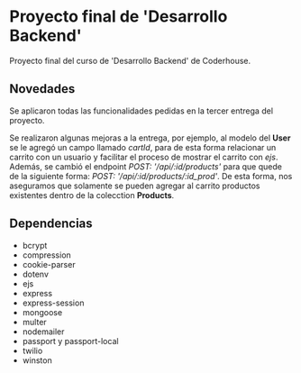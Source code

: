 # Proyecto final de 'Desarrollo Backend'
Proyecto final del curso de 'Desarrollo Backend' de Coderhouse. 

## Novedades
Se aplicaron todas las funcionalidades pedidas en la tercer entrega del proyecto.

Se realizaron algunas mejoras a la entrega, por ejemplo, al modelo del __User__ se le agregó un campo llamado _cartId_, para de esta forma relacionar un carrito con un usuario y facilitar el proceso de mostrar el carrito con _ejs_. Además, se cambió el endpoint _POST: '/api/:id/products'_ para que quede de la siguiente forma: _POST: '/api/:id/products/:id_prod'_. De esta forma, nos aseguramos que solamente se pueden agregar al carrito productos existentes dentro de la colecction __Products__. 

## Dependencias

- bcrypt
- compression
- cookie-parser
- dotenv
- ejs
- express
- express-session
- mongoose
- multer
- nodemailer
- passport y passport-local
- twilio
- winston
